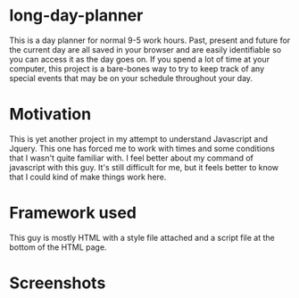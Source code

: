 # long-day-planner

This is a day planner for normal 9-5 work hours. Past, present and future for the current day are all saved in your browser and are easily identifiable so you can access it as the day goes on. If you spend a lot of time at your computer, this project is a bare-bones way to try to keep track of any special events that may be on your schedule throughout your day.

# Motivation

This is yet another project in my attempt to understand Javascript and Jquery. This one has forced me to work with times and some conditions that I wasn't quite familiar with. I feel better about my command of javascript with this guy. It's still difficult for me, but it feels better to know that I could kind of make things work here. 

# Framework used

This guy is mostly HTML with a style file attached and a script file at the bottom of the HTML page. 

# Screenshots
